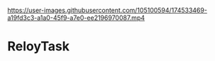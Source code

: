 

https://user-images.githubusercontent.com/105100594/174533469-a19fd3c3-a1a0-45f9-a7e0-ee2196970087.mp4

# ReloyTask
